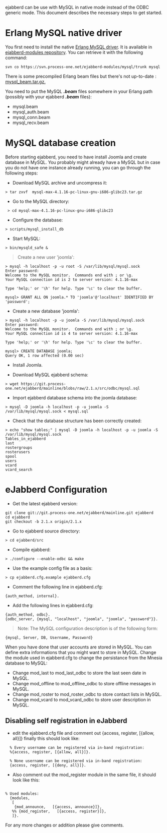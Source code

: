 ejabberd can be use with MySQL in native mode instead of the ODBC generic mode. This document describes the necessary steps to get started.

# Erlang MySQL native driver #

You first need to install the native [Erlang MySQL driver](https://support.process-one.net/doc/display/CONTRIBS/Yxa). It is available in [ejabberd-modules repository](https://forge.process-one.net/browse/ejabberd-modules/mysql/trunk). You can retrieve it with the following command:

` svn co https://svn.process-one.net/ejabberd-modules/mysql/trunk mysql `

There is some precompiled Erlang beam files but there's not up-to-date : [mysql\_beam.tar.gz.](https://support.process-one.net/doc/download/attachments/415/mysql_beam.tar.gz)

You need to put the MySQL **_.beam_** files somewhere in your Erlang path (possibly with your ejabberd **_.beam_** files):

  * mysql.beam
  * mysql\_auth.beam
  * mysql\_conn.beam
  * mysql\_recv.beam

# MySQL database creation #
Before starting ejabberd, you need to have install Joomla and create database in MySQL. You probably might already have a MySQL but in case you do not have one instance already running, you can go through the following steps:

  * Download MySQL archive and uncompress it:

` > tar zxvf  mysql-max-4.1.16-pc-linux-gnu-i686-glibc23.tar.gz `

  * Go to the MySQL directory:

` > cd mysql-max-4.1.16-pc-linux-gnu-i686-glibc23`

  * Configure the database:

` > scripts/mysql_install_db `

  * Start MySQL:

` > bin/mysqld_safe & `

> Create a new user 'joomla':

```
> mysql -h localhost -p -u root -S /var/lib/mysql/mysql.sock
Enter password:
Welcome to the MySQL monitor.  Commands end with ; or \g.
Your MySQL connection id is 2 to server version: 4.1.16-max

Type 'help;' or '\h' for help. Type '\c' to clear the buffer.

mysql> GRANT ALL ON joomla.* TO 'joomla'@'localhost' IDENTIFIED BY 'password';
```

  * Create a new database 'joomla':

```
> mysql -h localhost -p -u joomla -S /var/lib/mysql/mysql.sock
Enter password:
Welcome to the MySQL monitor.  Commands end with ; or \g.
Your MySQL connection id is 4 to server version: 4.1.16-max

Type 'help;' or '\h' for help. Type '\c' to clear the buffer.

mysql> CREATE DATABASE joomla;
Query OK, 1 row affected (0.00 sec)
```

  * Install Joomla.

  * Download MySQL ejabberd schema:
```
> wget https://git.process-one.net/ejabberd/mainline/blobs/raw/2.1.x/src/odbc/mysql.sql
```
  * Import ejabberd database schema into the joomla database:

```
> mysql -D joomla -h localhost -p -u joomla -S /var/lib/mysql/mysql.sock < mysql.sql
```

  * Check that the database structure has been correctly created:

```
> echo "show tables;" | mysql -D joomla -h localhost -p -u joomla -S /var/lib/mysql/mysql.sock
Tables_in_ejabberd
last
rostergroups
rosterusers
spool
users
vcard
vcard_search
```

# eJabberd Configuration #


  * Get the latest ejabberd version:
```
git clone git://git.process-one.net/ejabberd/mainline.git ejabberd
cd ejabberd
git checkout -b 2.1.x origin/2.1.x
```

  * Go to ejabberd source directory:

```
> cd ejabberd/src
```

  * Compile ejabberd:
```
> ./configure --enable-odbc && make
```

  * Use the example config file as a basis:
```
> cp ejabberd.cfg.example ejabberd.cfg
```

  * Comment the following line in ejabberd.cfg:

```
{auth_method, internal}.
```

  * Add the following lines in ejabberd.cfg:

```
{auth_method, odbc}.
{odbc_server, {mysql, "localhost", "joomla", "joomla", "password"}}.
```
> Note: The MySQL configuration description is of the following form:

```
{mysql, Server, DB, Username, Password}
```

When you have done that user accounts are stored in MySQL. You can define extra informations that you might want to store in MySQL. Change the module used in ejabberd.cfg to change the persistance from the Mnesia database to MySQL:

  * Change mod\_last to mod\_last\_odbc to store the last seen date in MySQL.
  * Change mod\_offline to mod\_offline\_odbc to store offline messages in MySQL.
  * Change mod\_roster to mod\_roster\_odbc to store contact lists in MySQL.
  * Change mod\_vcard to mod\_vcard\_odbc to store user description in MySQL.

## Disabling self registration in eJabberd ##

  * edit the ejabberd.cfg file and comment out {access, register, [{allow, all}]} finally this should look like:

```
  % Every username can be registered via in-band registration:
  %{access, register, [{allow, all}]}.

  % None username can be registered via in-band registration:
  {access, register, [{deny, all}]}.
```

  * Also comment out the mod\_register module in the same file, it should look like this:

```

% Used modules:
  {modules,
   [
    {mod_announce,   [{access, announce}]},
   %% {mod_register,   [{access, register}]},
   ]}.

```

For any more changes or addition please give comments.